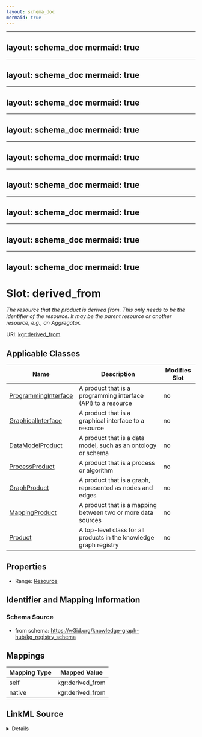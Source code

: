 ```yaml
---
layout: schema_doc
mermaid: true
---
```


---
layout: schema_doc
mermaid: true
---

---
layout: schema_doc
mermaid: true
---

---
layout: schema_doc
mermaid: true
---

---
layout: schema_doc
mermaid: true
---

---
layout: schema_doc
mermaid: true
---

---
layout: schema_doc
mermaid: true
---

---
layout: schema_doc
mermaid: true
---

---
layout: schema_doc
mermaid: true
---

---
layout: schema_doc
mermaid: true
---



# Slot: derived_from


_The resource that the product is derived from. This only needs to be the identifier of the resource. It may be the parent resource or another resource, e.g., an Aggregator._





URI: [kgr:derived_from](https://w3id.org/bridge2ai/data-sheets-schema/derived_from)



<!-- no inheritance hierarchy -->





## Applicable Classes

| Name | Description | Modifies Slot |
| --- | --- | --- |
| [ProgrammingInterface](ProgrammingInterface.html) | A product that is a programming interface (API) to a resource |  no  |
| [GraphicalInterface](GraphicalInterface.html) | A product that is a graphical interface to a resource |  no  |
| [DataModelProduct](DataModelProduct.html) | A product that is a data model, such as an ontology or schema |  no  |
| [ProcessProduct](ProcessProduct.html) | A product that is a process or algorithm |  no  |
| [GraphProduct](GraphProduct.html) | A product that is a graph, represented as nodes and edges |  no  |
| [MappingProduct](MappingProduct.html) | A product that is a mapping between two or more data sources |  no  |
| [Product](Product.html) | A top-level class for all products in the knowledge graph registry |  no  |







## Properties

* Range: [Resource](Resource.html)





## Identifier and Mapping Information







### Schema Source


* from schema: https://w3id.org/knowledge-graph-hub/kg_registry_schema




## Mappings

| Mapping Type | Mapped Value |
| ---  | ---  |
| self | kgr:derived_from |
| native | kgr:derived_from |




## LinkML Source

<details>
```yaml
name: derived_from
description: The resource that the product is derived from. This only needs to be
  the identifier of the resource. It may be the parent resource or another resource,
  e.g., an Aggregator.
from_schema: https://w3id.org/knowledge-graph-hub/kg_registry_schema
rank: 1000
alias: derived_from
owner: Product
domain_of:
- Product
range: Resource

```
</details>
